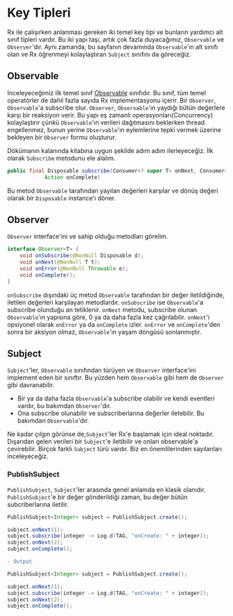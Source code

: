 # Key Tipleri

Rx ile çalışırken anlanması gereken iki temel key tipi ve bunların yardımcı alt sınıf tipleri vardır. Bu iki yapı taşı, artık çok fazla duyacağımız, `Observable` ve `Observer`'dır. Aynı zamanda, bu sayfanın devamında `Observable`'ın alt sınıfı olan ve Rx öğrenmeyi kolaylaştıran `Subject` sınıfını da göreceğiz.


## Observable
Inceleyeceğimiz ilk temel sınıf [Observable](http://reactivex.io/documentation/observable.html) sınıfıdır. Bu sınıf, tüm temel operatörler de dahil fazla sayıda Rx implementasyonu içerir. Bir `Observer`, `Observable`'a subscribe olur. `Observer`, `Observable`'ın yaydığı bütün değerlere karşı bir reaksiyon verir. Bu yapı eş zamanlı operasyonları(Concurrency) kolaylaştırır çünkü `Observable`'ın verileri dağıtmasını beklerken thread engellenmez, bunun yerine `Observable`'ın eylemlerine tepki vermek üzerine bekleyen bir `Observer` formu oluşturur.

Dökümanın kalanında kitabına uygun şekilde adım adım ilerleyeceğiz. İlk olarak `Subscribe` metodunu ele alalım.

```java
public final Disposable subscribe(Consumer<? super T> onNext, Consumer<? super Throwable> onError,
            Action onComplete)
```

Bu metod `Observable` tarafından yayılan değerleri karşılar ve dönüş değeri olarak bir `Disposable` instance'ı döner.

## Observer
`Observer` interface'ini ve sahip olduğu metodları görelim.

```java
interface Observer<T> {
    void onSubscribe(@NonNull Disposable d);
    void onNext(@NonNull T t);
    void onError(@NonNull Throwable e);
    void onComplete();
}
```

`onSubscribe` dışındaki üç metod `Observable` tarafından bir değer iletildiğinde, iletilen değerleri karşılayan metodlardır. `onSubscribe` ise `Observable`'a subscribe olunduğu an tetiklenir. `onNext` metodu, subscribe olunan `Observable`'ın yapısına göre, 0 ya da daha fazla kez çağrılabilir. `onNext`'i opsiyonel olarak `onError` ya da `onComplete` izler. `onError` ve `onComplete`'den sonra bir aksiyon olmaz, `Observable`'ın yaşam döngüsü sonlanmıştır.

## Subject
`Subject`'ler, `Observable` sınıfından türüyen ve `Observer` interface'ini implement eden bir sınıftır. Bu yüzden hem `Observable` gibi hem de `Observer` gibi davranabilir. 

* Bir ya da daha fazla `Observable`'a subscribe olabilir ve kendi eventleri vardır, bu bakımdan `Observer`'dır. 
* Ona subscribe olunabilir ve subscriberlarına değerler iletebilir. Bu bakımdan `Observable`'dır.

Ne kadar çılgın görünse de,`Subject`'ler Rx'e başlamak için ideal noktadır. Dışarıdan gelen verileri bir `Subject`'e iletibilir ve onları observable'a çevirebilir. Birçok farklı `Subject` türü vardır. Biz en önemlilerinden sayılanları inceleyeceğiz.

### PublishSubject
`PublishSubject`, `Subject`'ler arasında genel anlamda en klasik olanıdır. `PublishSubject`'e bir değer gönderildiği zaman, bu değer bütün subcriberlarına iletilir.

```java
PublishSubject<Integer> subject = PublishSubject.create();

subject.onNext(1);
subject.subscribe(integer -> Log.d(TAG, "onCreate: " + integer));
subject.onNext(2);
subject.onComplete();
```

```diff
- Output 
```

```java
PublishSubject<Integer> subject = PublishSubject.create();

subject.onNext(1);
subject.subscribe(integer -> Log.d(TAG, "onCreate: " + integer));
subject.onNext(2);
subject.onComplete();

```

